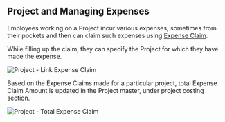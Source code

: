 ## Project and Managing Expenses

Employees working on a Project incur various expenses, sometimes from their pockets and then can claim such expenses using [Expense Claim](https://docs.erpnext.com/docs/v13/user/manual/en/human-resources/expense-claim).

While filling up the claim, they can specify the Project for which they have made the expense.

![Project - Link Expense Claim](https://docs.erpnext.com/files/projects-expense-claim.png)

Based on the Expense Claims made for a particular project, total Expense Claim Amount is updated in the Project master, under project costing section.

![Project - Total Expense Claim](https://docs.erpnext.com/files/projects-expense-claim-in-project.png)